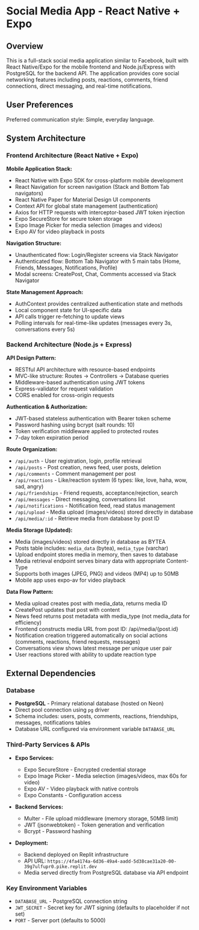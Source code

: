 # Social Media App - React Native + Expo

## Overview

This is a full-stack social media application similar to Facebook, built with React Native/Expo for the mobile frontend and Node.js/Express with PostgreSQL for the backend API. The application provides core social networking features including posts, reactions, comments, friend connections, direct messaging, and real-time notifications.

## User Preferences

Preferred communication style: Simple, everyday language.

## System Architecture

### Frontend Architecture (React Native + Expo)

**Mobile Application Stack:**
- React Native with Expo SDK for cross-platform mobile development
- React Navigation for screen navigation (Stack and Bottom Tab navigators)
- React Native Paper for Material Design UI components
- Context API for global state management (authentication)
- Axios for HTTP requests with interceptor-based JWT token injection
- Expo SecureStore for secure token storage
- Expo Image Picker for media selection (images and videos)
- Expo AV for video playback in posts

**Navigation Structure:**
- Unauthenticated flow: Login/Register screens via Stack Navigator
- Authenticated flow: Bottom Tab Navigator with 5 main tabs (Home, Friends, Messages, Notifications, Profile)
- Modal screens: CreatePost, Chat, Comments accessed via Stack Navigator

**State Management Approach:**
- AuthContext provides centralized authentication state and methods
- Local component state for UI-specific data
- API calls trigger re-fetching to update views
- Polling intervals for real-time-like updates (messages every 3s, conversations every 5s)

### Backend Architecture (Node.js + Express)

**API Design Pattern:**
- RESTful API architecture with resource-based endpoints
- MVC-like structure: Routes → Controllers → Database queries
- Middleware-based authentication using JWT tokens
- Express-validator for request validation
- CORS enabled for cross-origin requests

**Authentication & Authorization:**
- JWT-based stateless authentication with Bearer token scheme
- Password hashing using bcrypt (salt rounds: 10)
- Token verification middleware applied to protected routes
- 7-day token expiration period

**Route Organization:**
- `/api/auth` - User registration, login, profile retrieval
- `/api/posts` - Post creation, news feed, user posts, deletion
- `/api/comments` - Comment management per post
- `/api/reactions` - Like/reaction system (6 types: like, love, haha, wow, sad, angry)
- `/api/friendships` - Friend requests, acceptance/rejection, search
- `/api/messages` - Direct messaging, conversations list
- `/api/notifications` - Notification feed, read status management
- `/api/upload` - Media upload (images/videos) stored directly in database
- `/api/media/:id` - Retrieve media from database by post ID

**Media Storage (Updated):**
- Media (images/videos) stored directly in database as BYTEA
- Posts table includes: `media_data` (bytea), `media_type` (varchar)
- Upload endpoint stores media in memory, then saves to database
- Media retrieval endpoint serves binary data with appropriate Content-Type
- Supports both images (JPEG, PNG) and videos (MP4) up to 50MB
- Mobile app uses expo-av for video playback

**Data Flow Pattern:**
- Media upload creates post with media_data, returns media ID
- CreatePost updates that post with content
- News feed returns post metadata with media_type (not media_data for efficiency)
- Frontend constructs media URL from post ID: /api/media/{post.id}
- Notification creation triggered automatically on social actions (comments, reactions, friend requests, messages)
- Conversations view shows latest message per unique user pair
- User reactions stored with ability to update reaction type

## External Dependencies

### Database
- **PostgreSQL** - Primary relational database (hosted on Neon)
- Direct pool connection using `pg` driver
- Schema includes: users, posts, comments, reactions, friendships, messages, notifications tables
- Database URL configured via environment variable `DATABASE_URL`

### Third-Party Services & APIs
- **Expo Services:**
  - Expo SecureStore - Encrypted credential storage
  - Expo Image Picker - Media selection (images/videos, max 60s for video)
  - Expo AV - Video playback with native controls
  - Expo Constants - Configuration access
  
- **Backend Services:**
  - Multer - File upload middleware (memory storage, 50MB limit)
  - JWT (jsonwebtoken) - Token generation and verification
  - Bcrypt - Password hashing
  
- **Deployment:**
  - Backend deployed on Replit infrastructure
  - API URL: `https://4fa4174a-6d36-49a4-aadd-5d38cae31a20-00-39g7ulfupr0.pike.replit.dev`
  - Media served directly from PostgreSQL database via API endpoint

### Key Environment Variables
- `DATABASE_URL` - PostgreSQL connection string
- `JWT_SECRET` - Secret key for JWT signing (defaults to placeholder if not set)
- `PORT` - Server port (defaults to 5000)